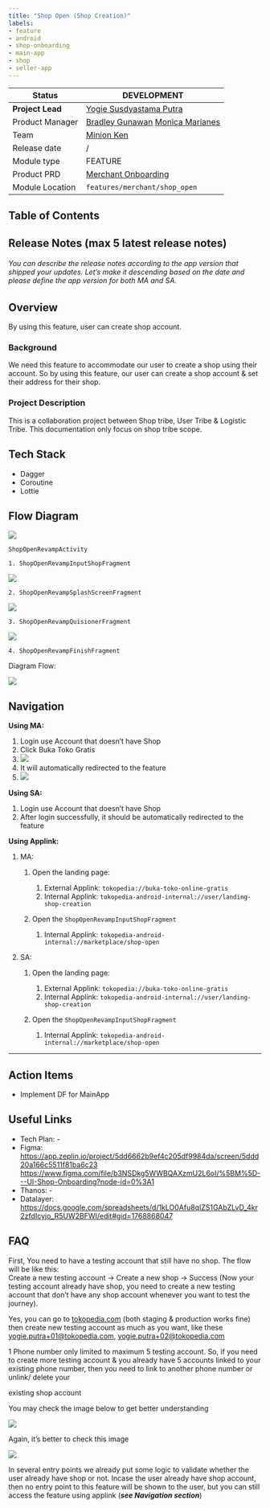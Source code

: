 ```yaml
---
title: "Shop Open (Shop Creation)"
labels:
- feature
- android
- shop-onboarding
- main-app
- shop
- seller-app
---
```



| **Status** | <!--start status:BLUE-->DEVELOPMENT<!--end status--> |
| --- | --- |
| **Project Lead** | [Yogie Susdyastama Putra](https://tokopedia.atlassian.net/wiki/people/5c6bf2e6f1a05835f933bf30?ref=confluence)  |
| Product Manager | [Bradley Gunawan](https://tokopedia.atlassian.net/wiki/people/60d023f018e9f60071fa77ce?ref=confluence) [Monica Marianes](https://tokopedia.atlassian.net/wiki/people/613e9e4fe057c6006a0fd233?ref=confluence)  |
| Team | [Minion Ken](https://tokopedia.atlassian.net/people/team/0ac7bdd0-19b2-4196-8711-b1a0a4b07178?ref=directory&src=peopleMenu)  |
| Release date |  /  |
| Module type | <!--start status:YELLOW-->FEATURE<!--end status-->  |
| Product PRD | [Merchant Onboarding](/wiki/spaces/TMA/pages/588055151/Merchant+Onboarding)  |
| Module Location | `features/merchant/shop_open` |

## Table of Contents

<!--toc-->

## Release Notes (max 5 latest release notes)

<!--start expand:12 Oct (MA-1.391/SA-2.91)-->
###### *You can describe the release notes according to the app version that shipped your updates. Let’s make it descending based on the date and please define the app version for both MA and SA.*
<!--end expand-->

## Overview

By using this feature, user can create shop account. 

### Background

We need this feature to accommodate our user to create a shop using their account. So by using this feature, our user can create a shop account & set their address for their shop.

### Project Description

This is a collaboration project between Shop tribe, User Tribe & Logistic Tribe. This documentation only focus on shop tribe scope.

## Tech Stack

- Dagger
- Coroutine
- Lottie

## Flow Diagram

![](http://docs-android.tokopedia.net/images/docs/features/8711690a-82a1-4f2c-8de5-2ea360ab70ef.png)

`ShopOpenRevampActivity`

`1. ShopOpenRevampInputShopFragment`

![](http://docs-android.tokopedia.net/images/docs/features/db1fe5bc-4085-4c87-b65b-756130f0a23a.png)

`2. ShopOpenRevampSplashScreenFragment`

![](http://docs-android.tokopedia.net/images/docs/features/Untitled%20Diagram.drawio%20%281%29.png)

`3. ShopOpenRevampQuisionerFragment`

![](http://docs-android.tokopedia.net/images/docs/features/shop%20open%20survey.drawio.png)

`4. ShopOpenRevampFinishFragment`

Diagram Flow:

![](http://docs-android.tokopedia.net/images/docs/features/ShopOpenRevampFinishFragment%20%281%29.png)

## Navigation

**Using MA:**

1. Login use Account that doesn’t have Shop
2. Click Buka Toko Gratis
3. ![](http://docs-android.tokopedia.net/images/docs/features/Screenshot_20221215-142153.jpg)
4. It will automatically redirected to the feature
5. ![](http://docs-android.tokopedia.net/images/docs/features/Screenshot_20221215-143144_Tokopedia%20Seller.jpg)

**Using SA:**

1. Login use Account that doesn’t have Shop
2. After login successfully, it should be automatically redirected to the feature

**Using Applink:**

1. MA: 


	1. Open the landing page:
	
	
		1. External Applink: `tokopedia://buka-toko-online-gratis`
		2. Internal Applink: `tokopedia-android-internal://user/landing-shop-creation`
	2. Open the `ShopOpenRevampInputShopFragment` 
	
	
		1. Internal Applink: `tokopedia-android-internal://marketplace/shop-open`
2. SA: 


	1. Open the landing page:
	
	
		1. External Applink: `tokopedia://buka-toko-online-gratis`
		2. Internal Applink: `tokopedia-android-internal://user/landing-shop-creation`
	2. Open the `ShopOpenRevampInputShopFragment`
	
	
		1. Internal Applink: `tokopedia-android-internal://marketplace/shop-open`



---

## Action Items

- Implement DF for MainApp

## Useful Links

- Tech Plan: -
- Figma: <https://app.zeplin.io/project/5dd6662b9ef4c205df9984da/screen/5ddd20a166c5511f81ba6c23>   
<https://www.figma.com/file/b3NSDkg5WWBQAXzmU2L6oI/%5BM%5D---UI-Shop-Onboarding?node-id=0%3A1>
- Thanos: -
- Datalayer: <https://docs.google.com/spreadsheets/d/1kLO0Afu8qIZS1GAbZLvD_4kr2zfdIcyjo_R5UW2BFWI/edit#gid=1768868047>

## FAQ

<!--start expand:How can I test the complete journey of this feature?-->
First, You need to have a testing account that still have no shop. The flow will be like this:  
Create a new testing account → Create a new shop → Success (Now your testing account already have shop, you need to create a new testing account that don’t have any shop account whenever you want to test the journey).
<!--end expand-->

<!--start expand:Can I create the testing account?-->
Yes, you can go to [tokopedia.com](http://tokopedia.com) (both staging & production works fine) then create new testing account as much as you want, like these [yogie.putra+01@tokopedia.com](mailto:yogie.putra+01@tokopedia.com), [yogie.putra+02@tokopedia.com](mailto:yogie.putra+02@tokopedia.com)
<!--end expand-->

<!--start expand:Something needs to be aware of this testing account?-->
1 Phone number only limited to maximum 5 testing account. So, if you need to create more testing account & you already have 5 accounts linked to your existing phone number, then you need to link to another phone number or unlink/ delete your

 existing shop account
<!--end expand-->

<!--start expand:May I know the scope for User Tribe?-->
You may check the image below to get better understanding

![](http://docs-android.tokopedia.net/images/docs/features/Screen%20Shot%202023-01-12%20at%2017.39.26.png)
<!--end expand-->

<!--start expand:What about the scope for Logistic tribe?-->
Again, it’s better to check this image

![](http://docs-android.tokopedia.net/images/docs/features/Screen%20Shot%202023-01-12%20at%2017.38.52.png)
<!--end expand-->

<!--start expand:What will happen if I already created a shop and try to access the shop creation feature again?-->
In several entry points we already put some logic to validate whether the user already have shop or not. Incase the user already have shop account, then no entry point to this feature will be shown to the user, but you can still access the feature using applink (***see Navigation section***)
<!--end expand-->


